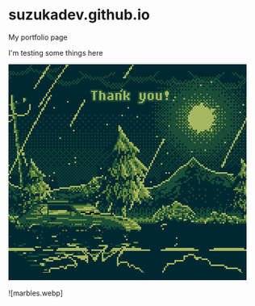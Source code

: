# suzukadev.github.io
My portfolio page

I'm testing some things here

![ResultsGifTHANKYOU.gif](ResultsGifTHANKYOU.gif)

![marbles.webp]

